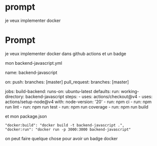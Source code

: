 # prompt
je veux implementer docker


# Prompt
je veux implementer docker dans github actions et un badge


mon backend-javascript.yml



name: backend-javascript

on:
  push:
    branches: [master]
  pull_request:
    branches: [master]

jobs:
  build-backend:
    runs-on: ubuntu-latest
    defaults:
      run:
        working-directory: backend-javascript
    steps:
      - uses: actions/checkout@v4
      - uses: actions/setup-node@v4
        with:
          node-version: '20'
      - run: npm ci
      - run: npm run lint
      - run: npm run test
      - run: npm run coverage
      - run: npm run build


et mon package.json

    "docker:build": "docker build -t backend-javascript .",
    "docker:run": "docker run -p 3000:3000 backend-javascript"    

on peut faire quelque chose pour avoir un badge docker